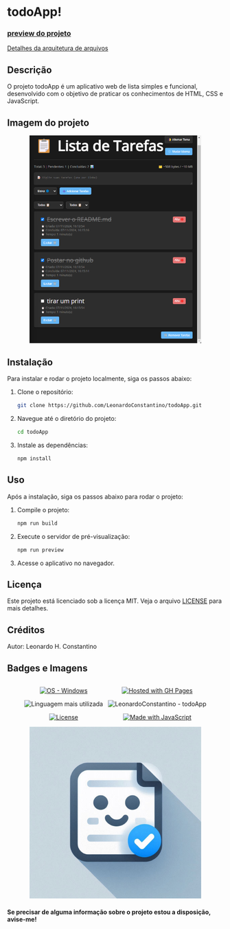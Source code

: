 # todoApp!

### [preview do projeto](https://leonardoconstantino.github.io/todoApp/)

[Detalhes da arquitetura de arquivos](https://github.com/LeonardoConstantino/todoApp/blob/master/estrutura.md)

## Descrição

O projeto todoApp é um aplicativo web de lista simples e funcional, desenvolvido com o objetivo de praticar os conhecimentos de HTML, CSS e JavaScript.

## Imagem do projeto

<div align='center'>
    <img src='https://raw.githubusercontent.com/LeonardoConstantino/todoApp/master/src/assets/images/image.png' alt='Sample screenshot' width='400'>
</div>

## Instalação

Para instalar e rodar o projeto localmente, siga os passos abaixo:

1. Clone o repositório:

    ```bash
    git clone https://github.com/LeonardoConstantino/todoApp.git
    ```

2. Navegue até o diretório do projeto:

    ```bash
    cd todoApp
    ```

3. Instale as dependências:

    ```bash
    npm install
    ```

## Uso

Após a instalação, siga os passos abaixo para rodar o projeto:

1. Compile o projeto:

    ```bash
    npm run build
    ```

2. Execute o servidor de pré-visualização:

    ```bash
    npm run preview
    ```

3. Acesse o aplicativo no navegador.

## Licença
Este projeto está licenciado sob a licença MIT. Veja o arquivo [LICENSE](https://github.com/LeonardoConstantino/todoApp/blob/main/LICENSE.txt) para mais detalhes.

## Créditos
Autor: Leonardo H. Constantino

## Badges e Imagens

<div style='display: flex; justify-content: center; gap: 12px' >

<div align='center'>

[![OS - Windows](https://img.shields.io/badge/OS-Windows-blue?logo=windows&logoColor=white)](https://www.microsoft.com/ 'Go to Microsoft homepage')

![Linguagem mais utilizada](https://img.shields.io/github/languages/top/LeonardoConstantino/todoApp)

[![License](https://img.shields.io/badge/License-MIT-blue)](#license)

</div>

<div align='center'>

[![Hosted with GH Pages](https://img.shields.io/badge/Hosted_with-GitHub_Pages-blue?logo=github&logoColor=white)](https://pages.github.com/ 'Go to GitHub Pages homepage')

![LeonardoConstantino - todoApp](https://img.shields.io/static/v1?label=LeonardoConstantino&message=todoApp&color=blue&logo=github)

[![Made with JavaScript](https://img.shields.io/badge/Made_with-JavaScript-blue?logo=javascript&logoColor=white)](https://www.javascript.com/ 'Go to JavaScript homepage')

</div>

</div>

<div align='center'>
    <img src='https://github.com/LeonardoConstantino/todoApp/blob/master/src/assets/images/representacao.png?raw=true' alt='Sample screenshot' width='400'>
</div>

#### Se precisar de alguma informação sobre o projeto estou a disposição, avise-me!
